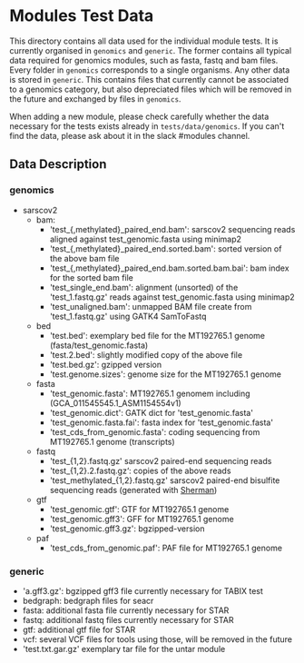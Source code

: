 # Modules Test Data

This directory contains all data used for the individual module tests. It is currently organised in `genomics` and `generic`. The former contains all typical data required for genomics modules, such as fasta, fastq and bam files. Every folder in `genomics` corresponds to a single organisms. Any other data is stored in `generic`. This contains files that currently cannot be associated to a genomics category, but also depreciated files which will be removed in the future and exchanged by files in `genomics`.

When adding a new module, please check carefully whether the data necessary for the tests exists already in `tests/data/genomics`. If you can't find the data, please ask about it in the slack #modules channel.

## Data Description

### genomics

* sarscov2
    * bam:
        * 'test_{,methylated}_paired_end.bam': sarscov2 sequencing reads aligned against test_genomic.fasta using minimap2
        * 'test_{,methylated}_paired_end.sorted.bam': sorted version of the above bam file
        * 'test_{,methylated}_paired_end.bam.sorted.bam.bai': bam index for the sorted bam file
        * 'test_single_end.bam': alignment (unsorted) of the 'test_1.fastq.gz' reads against test_genomic.fasta using minimap2
        * 'test_unaligned.bam': unmapped BAM file create from 'test_1.fastq.gz' using GATK4 SamToFastq
    * bed
        * 'test.bed': exemplary bed file for the MT192765.1 genome (fasta/test_genomic.fasta)
        * 'test.2.bed': slightly modified copy of the above file
        * 'test.bed.gz': gzipped version
        * 'test.genome.sizes': genome size for the MT192765.1 genome
    * fasta
        * 'test_genomic.fasta': MT192765.1 genomem including (GCA_011545545.1_ASM1154554v1)
        * 'test_genomic.dict': GATK dict for 'test_genomic.fasta'
        * 'test_genomic.fasta.fai': fasta index for 'test_genomic.fasta'
        * 'test_cds_from_genomic.fasta': coding sequencing from MT192765.1 genome (transcripts)
    * fastq
        * 'test_{1,2}.fastq.gz' sarscov2 paired-end sequencing reads
        * 'test_{1,2}.2.fastq.gz‘: copies of the above reads
        * 'test_methylated_{1,2}.fastq.gz' sarscov2 paired-end bisulfite sequencing reads (generated with [Sherman](https://github.com/FelixKrueger/Sherman))
    * gtf
        * 'test_genomic.gtf': GTF for MT192765.1 genome
        * 'test_genomic.gff3': GFF for MT192765.1 genome
        * 'test_genomic.gff3.gz': bgzipped-version
    * paf
        * 'test_cds_from_genomic.paf': PAF file for MT192765.1  genome

### generic

* 'a.gff3.gz': bgzipped gff3 file currently necessary for TABIX test
* bedgraph: bedgraph files for seacr
* fasta: additional fasta file currently necessary for STAR
* fastq: additional fastq files currently necessary for STAR
* gtf: additional gtf file for STAR
* vcf: several VCF files for tools using those, will be removed in the future
* 'test.txt.gar.gz' exemplary tar file for the untar module



